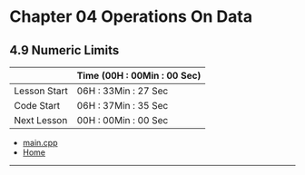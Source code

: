 # Chapter 04 Operations On Data

## 4.9 Numeric Limits

||Time (00H : 00Min : 00 Sec)|
|-|-|
 |Lesson Start           | 06H : 33Min : 27 Sec |  
 |Code Start             | 06H : 37Min : 35 Sec |  
 |Next Lesson            | 00H : 00Min : 00 Sec | 
* [main.cpp](./main.cpp)
* [Home](/README.md)

---
